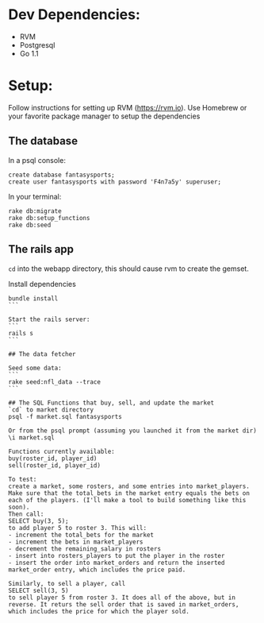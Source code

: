 
# Dev Dependencies:
* RVM
* Postgresql
* Go 1.1

# Setup:

Follow instructions for setting up RVM (https://rvm.io).  Use Homebrew or your favorite package manager to setup the dependencies

## The database
In a psql console:
```
create database fantasysports;
create user fantasysports with password 'F4n7a5y' superuser;
```

In your terminal:
```
rake db:migrate
rake db:setup_functions
rake db:seed
```

## The rails app
`cd` into the webapp directory, this should cause rvm to create the gemset.

Install dependencies
````
bundle install
```

Start the rails server:
```
rails s
```

## The data fetcher

Seed some data:
```
rake seed:nfl_data --trace
```

## The SQL Functions that buy, sell, and update the market
`cd` to market directory
psql -f market.sql fantasysports

Or from the psql prompt (assuming you launched it from the market dir)
\i market.sql

Functions currently available:
buy(roster_id, player_id)
sell(roster_id, player_id)

To test:
create a market, some rosters, and some entries into market_players. Make sure that the total_bets in the market entry equals the bets on each of the players. (I'll make a tool to build something like this soon).
Then call:
SELECT buy(3, 5);
to add player 5 to roster 3. This will:
- increment the total_bets for the market
- increment the bets in market_players
- decrement the remaining_salary in rosters
- insert into rosters_players to put the player in the roster
- insert the order into market_orders and return the inserted market_order entry, which includes the price paid.

Similarly, to sell a player, call
SELECT sell(3, 5)
to sell player 5 from roster 3. It does all of the above, but in reverse. It returs the sell order that is saved in market_orders, which includes the price for which the player sold.

